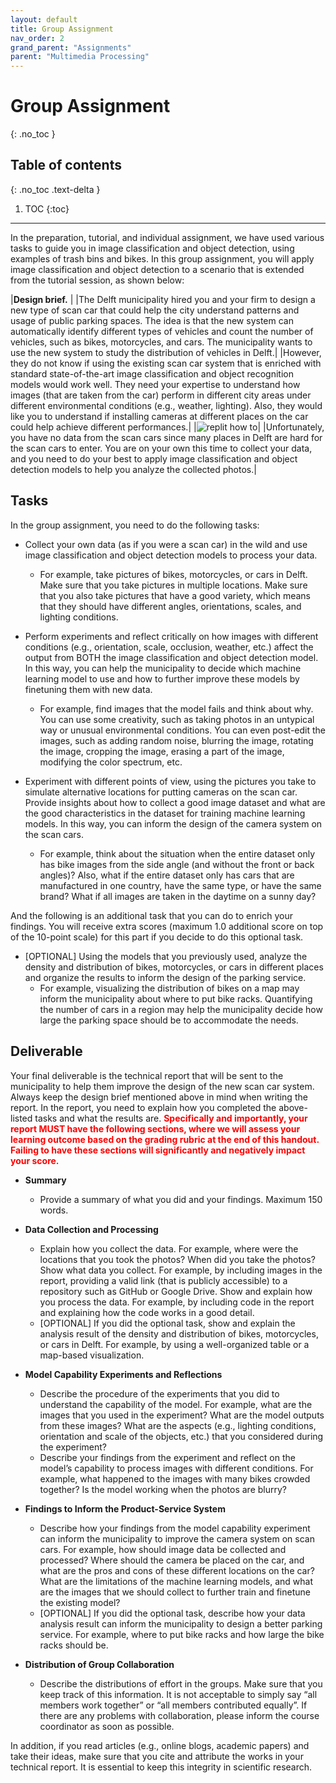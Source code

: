 ```yaml
---
layout: default
title: Group Assignment
nav_order: 2
grand_parent: "Assignments"
parent: "Multimedia Processing"
---
```


# Group Assignment
{: .no_toc }

## Table of contents
{: .no_toc .text-delta }

1. TOC
{:toc}
---

In the preparation, tutorial, and individual assignment, we have used various tasks to guide you in image classification and object detection, using examples of trash bins and bikes. In this group assignment, you will apply image classification and object detection to a scenario that is extended from the tutorial session, as shown below:


|**Design brief.** |
|The Delft municipality hired you and your firm to design a new type of scan car that could help the city understand patterns and usage of public parking spaces. The idea is that the new system can automatically identify different types of vehicles and count the number of vehicles, such as bikes, motorcycles, and cars. The municipality wants to use the new system to study the distribution of vehicles in Delft.|
|However, they do not know if using the existing scan car system that is enriched with standard state-of-the-art image classification and object recognition models would work well. They need your expertise to understand how images (that are taken from the car) perform in different city areas under different environmental conditions (e.g., weather, lighting). Also, they would like you to understand if installing cameras at different places on the car could help achieve different performances.|
|![replit how to]({{site.baseurl}}/assets/images/image8.png)|
|Unfortunately, you have no data from the scan cars since many places in Delft are hard for the scan cars to enter. You are on your own this time to collect your data, and you need to do your best to apply image classification and object detection models to help you analyze the collected photos.|

## Tasks
In the group assignment, you need to do the following tasks:

- Collect your own data (as if you were a scan car) in the wild and use image classification and object detection models to process your data.
    - For example, take pictures of bikes, motorcycles, or cars in Delft. Make sure that you take pictures in multiple locations. Make sure that you also take pictures that have a good variety, which means that they should have different angles, orientations, scales, and lighting conditions.

- Perform experiments and reflect critically on how images with different conditions (e.g., orientation, scale, occlusion, weather, etc.) affect the output from BOTH the image classification and object detection model. In this way, you can help the municipality to decide which machine learning model to use and how to further improve these models by finetuning them with new data.
    - For example, find images that the model fails and think about why. You can use some creativity, such as taking photos in an untypical way or unusual environmental conditions. You can even post-edit the images, such as adding random noise, blurring the image, rotating the image, cropping the image, erasing a part of the image, modifying the color spectrum, etc.

- Experiment with different points of view, using the pictures you take to simulate alternative locations for putting cameras on the scan car. Provide insights about how to collect a good image dataset and what are the good characteristics in the dataset for training machine learning models. In this way, you can inform the design of the camera system on the scan cars.
    - For example, think about the situation when the entire dataset only has bike images from the side angle (and without the front or back angles)? Also, what if the entire dataset only has cars that are manufactured in one country, have the same type, or have the same brand? What if all images are taken in the daytime on a sunny day?

And the following is an additional task that you can do to enrich your findings. You will receive extra scores (maximum 1.0 additional score on top of the 10-point scale) for this part if you decide to do this optional task.

- [OPTIONAL] Using the models that you previously used, analyze the density and distribution of bikes, motorcycles, or cars in different places and organize the results to inform the design of the parking service.
    - For example, visualizing the distribution of bikes on a map may inform the municipality about where to put bike racks. Quantifying the number of cars in a region may help the municipality decide how large the parking space should be to accommodate the needs.

## Deliverable

Your final deliverable is the technical report that will be sent to the municipality to help them improve the design of the new scan car system. Always keep the design brief mentioned above in mind when writing the report. In the report, you need to explain how you completed the above-listed tasks and what the results are. <span style="color:red">**Specifically and importantly, your report MUST have the following sections, where we will assess your learning outcome based on the grading rubric at the end of this handout. Failing to have these sections will significantly and negatively impact your score.**</span>

- **Summary**
    - Provide a summary of what you did and your findings. Maximum 150 words.

- **Data Collection and Processing**
    - Explain how you collect the data. For example, where were the locations that you took the photos? When did you take the photos?
    Show what data you collect. For example, by including images in the report, providing a valid link (that is publicly accessible) to a repository such as GitHub or Google Drive.
    Show and explain how you process the data. For example, by including code in the report and explaining how the code works in a good detail.
    - [OPTIONAL] If you did the optional task, show and explain the analysis result of the density and distribution of bikes, motorcycles, or cars in Delft. For example, by using a well-organized table or a map-based visualization.

- **Model Capability Experiments and Reflections**
    - Describe the procedure of the experiments that you did to understand the capability of the model. For example, what are the images that you used in the experiment? What are the model outputs from these images? What are the aspects (e.g., lighting conditions, orientation and scale of the objects, etc.) that you considered during the experiment?
    - Describe your findings from the experiment and reflect on the model’s capability to process images with different conditions. For example, what happened to the images with many bikes crowded together? Is the model working when the photos are blurry?

- **Findings to Inform the Product-Service System**
    - Describe how your findings from the model capability experiment can inform the municipality to improve the camera system on scan cars. For example, how should image data be collected and processed? Where should the camera be placed on the car, and what are the pros and cons of these different locations on the car? What are the limitations of the machine learning models, and what are the images that we should collect to further train and finetune the existing model?
    - [OPTIONAL] If you did the optional task, describe how your data analysis result can inform the municipality to design a better parking service. For example, where to put bike racks and how large the bike racks should be.

- **Distribution of Group Collaboration**
    - Describe the distributions of effort in the groups. Make sure that you keep track of this information. It is not acceptable to simply say “all members work together” or “all members contributed equally”. If there are any problems with collaboration, please inform the course coordinator as soon as possible.

In addition, if you read articles (e.g., online blogs, academic papers) and take their ideas, make sure that you cite and attribute the works in your technical report. It is essential to keep this integrity in scientific research.
